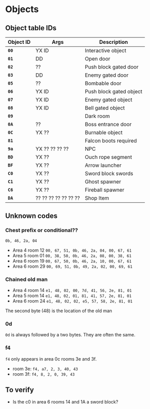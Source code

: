 # Objects

## Object table IDs

| Object ID | Args                 | Description             |
| --------- | -------------------- | ----------------------- |
| **`00`**  | YX ID                | Interactive object      |
| **`01`**  | DD                   | Open door               |
| **`02`**  | ??                   | Push block gated door   |
| **`03`**  | DD                   | Enemy gated door        |
| **`05`**  | ??                   | Bombable door           |
| **`06`**  | YX ID                | Push block gated object |
| **`07`**  | YX ID                | Enemy gated object      |
| **`08`**  | YX ID                | Bell gated object       |
| **`09`**  |                      | Dark room               |
| **`0A`**  | ??                   | Boss entrance door      |
| **`0C`**  | YX ??                | Burnable object         |
| **`81`**  |                      | Falcon boots required   |
| **`9a`**  | YX ?? ?? ?? ??       | NPC                     |
| **`BD`**  | YX ??                | Ouch rope segment       |
| **`BF`**  | YX ??                | Arrow launcher          |
| **`C0`**  | YX ??                | Sword block swords      |
| **`C1`**  | YX ??                | Ghost spawner           |
| **`C6`**  | YX ??                | Fireball spawner        |
| **`DA`**  | ?? ?? ?? ?? ?? ?? ?? | Shop Item               |

## Unknown codes

### Chest prefix or conditional??

`0b, 46, 2a, 04`

- Area 4 room 12 `00, 67, 51, 0b, 46, 2a, 04, 00, 67, 61`
- Area 5 room 01 `00, 38, 50, 0b, 46, 2a, 08, 00, 38, 61`
- Area 6 room 19 `00, 67, 50, 0b, 46, 2a, 10, 00, 67, 61`
- Area 6 room 29 `00, 69, 51, 0b, 49, 2a, 02, 00, 69, 61`

### Chained old man

- Area 4 room 14 `e1, 48, 02, 00, 7d, 41, 56, 2e, 81, 01`
- Area 5 room 14 `e1, 48, 02, 01, 81, 41, 57, 2e, 81, 01`
- Area 6 room 24 `e1, 48, 02, 02, e5, 57, 58, 2e, 81, 01`

The second byte (48) is the location of the old man

### 0d

`0d` is always followed by a two bytes. They are often the same.

### f4

`f4` only appears in area 0c rooms 3e and 3f.

- room 3e: `f4, a7, 2, 3, 40, 43`
- room 3f: `f4, 8, 2, 0, 39, 43`

## To verify

- Is the c0 in area 6 rooms 14 and 1A a sword block?
